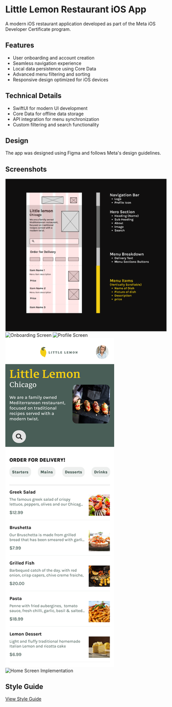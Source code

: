 # Little Lemon Restaurant iOS App

A modern iOS restaurant application developed as part of the Meta iOS Developer Certificate program.

## Features
- User onboarding and account creation
- Seamless navigation experience
- Local data persistence using Core Data
- Advanced menu filtering and sorting
- Responsive design optimized for iOS devices

## Technical Details
- SwiftUI for modern UI development
- Core Data for offline data storage
- API integration for menu synchronization
- Custom filtering and search functionality

## Design
The app was designed using Figma and follows Meta's design guidelines.

## Screenshots
![App Wireframe](images/Wireframe.png)
![Onboarding Screen](images/Onboarding.png)
![Profile Screen](images/Profile.png)
![Home Screen Design](images/HomeScreen.png)
![Home Screen Implementation](images/Home.png)

## Style Guide
[View Style Guide](docs/StyleGuide.pdf)

